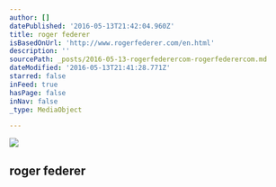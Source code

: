 ```yaml
---
author: []
datePublished: '2016-05-13T21:42:04.960Z'
title: roger federer
isBasedOnUrl: 'http://www.rogerfederer.com/en.html'
description: ''
sourcePath: _posts/2016-05-13-rogerfederercom-rogerfederercom.md
dateModified: '2016-05-13T21:41:28.771Z'
starred: false
inFeed: true
hasPage: false
inNav: false
_type: MediaObject

---
```

<article style=""><img src="https://s3-us-west-2.amazonaws.com/the-grid-img/p/f915b76511777a8358623418e90a97bdd9285d99.jpg" /><h1>roger federer</h1></article>